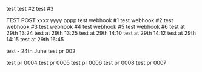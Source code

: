 test
test #2
test #3

TEST
POST
xxxx
yyyy
pppp
test webhook #1
test webhook #2
test webhook #3
test webhook #4
test webhook #5
test webhook #6
test at 29th 13:24
test at 29th 13:25
test at 29th 14:10
test at 29th 14:12
test at 29th 14:15
test at 29th 16:45

test - 24th June
test pr 002

test pr 0004
test pr 0005
test pr 0006
test pr 0008
test pr 0007
